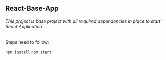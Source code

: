 ## React-Base-App

###### This project is base project with all required dependencies in place to start React Application

Steps need to follow:

`npm install`
`npm start`